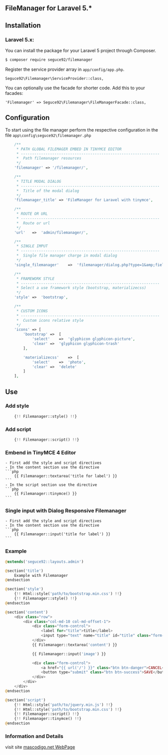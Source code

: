 ## FileManager for Laravel 5.*

## Installation

### Laravel 5.x:
You can install the package for your Laravel 5 project through Composer.

```bash
$ composer require seguce92/filemanager
```

Register the service provider array in `app/config/app.php`.

    Seguce92\Filemanager\ServiceProvider::class,

You can optionally use the facade for shorter code. Add this to your facades:

    'Filemanager' => Seguce92\Filemanager\FileManagerFacade::class,

## Configuration
To start using the file manager perform the respective configuration in the file `app\config\seguce92\filemanager.php`

```php
    /**
     * PATH GLOBAL FILEMAGER EMBED IN TINYMCE EDITOR
     * --------------------------------------------------------------
     *  Path filemanager resources
     */
    'filemanager' => '/filemanager/',

    /**
     * TITLE MODAL DIALOG
     * --------------------------------------------------------------
     *  Title of the modal dialog
     */
    'filemanager_title' => 'FileManager for Laravel with tinymce',

    /**
     * ROUTE OR URL
     * --------------------------------------------------------------
     *  Route or url
     */
    'url'	=>	'admin/filemanager/',

    /**
     * SINGLE IMPUT
     * --------------------------------------------------------------
     *  Single file manager charge in modal dialog
     */
    'single_filemanager'	=>	'filemanager/dialog.php?type=1&amp;field_id=image-filemanager&amp;relative_url=1',

    /**
     * FRAMEWORK STYLE
     * --------------------------------------------------------------
     * Select a use framework style (bootstrap, materializecss)
     */
    'style' =>  'bootstrap',

    /**
     * CUSTOM ICONS
     * --------------------------------------------------------------
     *  Custom icons relative style
     */
    'icons' => [
        'bootstrap' =>  [
            'select'    =>  'glyphicon glyphicon-picture',
            'clear' =>  'glyphicon glyphicon-trash'
        ],

        'materializecss'    =>  [
            'select'    =>  'photo',
            'clear' =>  'delete'
        ]
    ],
```

## Use

### Add style

```php
    {!! Filemanager::style() !!}
```

### Add script

```php
    {!! Filemanager::script() !!}
```
### Embend in TinyMCE 4 Editor
    - First add the style and script directives
    - In the content section use the directive
    ```php
        {{ Filemanager::textarea('title for label') }}
    ```
    - In the script section use the directive
    ```php
        {{ Filemanager::tinymce() }}
    ```

### Single input with Dialog Responsive Filemanager
    - First add the style and script directives
    - In the content section use the directive
    ```php
        {{ Filemanager::input('title for label') }}
    ```
### Example
```php
@extends('seguce92::layouts.admin')

@section('title')
	Example with Filemanager
@endsection

@section('style')
    {!! Html::style('path/to/bootstrap.min.css') !!}
    {!! Filemanager::style() !!}
@endsection

@section('content')
    <div class="row">
        <div class="col-md-10 col-md-offset-1">
            <div class="form-control">
                <label for="title">title</label>
                <input type="text" name="title" id="title" class="form-control">
            </div>
            {{ Filemanager::textarea('content') }}

            {{ Filemanager::input('image') }}

            <div class="form-control">
                <a href="{{ url('/') }}" class="btn btn-danger">CANCEL</a>
                <button type="submit" class="btn btn-success">SAVE</button>
            </div>
        </div>
    </div>
@endsection

@section('script')
    {!! Html::style('path/to/jquery.min.js') !!}
    {!! Html::style('path/to/bootstrap.min.css') !!}
    {!! Filemanager::script() !!}
    {!! Filemanager::tinymce() !!}
@endsection
```

### Information and Details
visit site [mascodigo.net WebPage](https://mascodigo.net)
